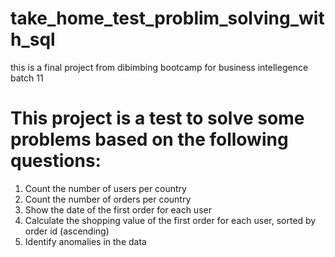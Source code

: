 # take_home_test_problim_solving_with_sql
this is a final project from dibimbing bootcamp for business intellegence batch 11

# This project is a test to solve some problems based on the following questions:
1. Count the number of users per country
2. Count the number of orders per country
3. Show the date of the first order for each user
4. Calculate the shopping value of the first order for each user, sorted by order id (ascending)
5. Identify anomalies in the data
